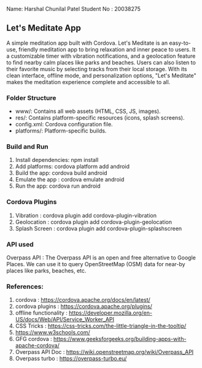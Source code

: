 Name: Harshal Chunilal Patel
Student No : 20038275

## Let's Meditate App
A simple meditation app built with Cordova.
Let's Meditate is an easy-to-use, friendly meditation app to bring relaxation and inner peace to users. It a customizable timer with vibration notifications, and a geolocation feature to find nearby calm places like parks and beaches. Users can also listen to their favorite music by selecting tracks from their local storage. With its clean interface, offline mode, and personalization options, "Let's Meditate" makes the meditation experience complete and accessible to all.

### Folder Structure
- www/: Contains all web assets (HTML, CSS, JS, images).
- res/: Contains platform-specific resources (icons, splash screens).
- config.xml: Cordova configuration file.
- platforms/: Platform-specific builds.

### Build and Run
1. Install dependencies: npm install
2. Add platforms: cordova platform add android
3. Build the app: cordova build android
4. Emulate the app : cordova emulate android
5. Run the app: cordova run android

### Cordova Plugins 
1. Vibration : cordova plugin add cordova-plugin-vibration
2. Geolocation : cordova plugin add cordova-plugin-geolocation
3. Splash Screen : cordova plugin add cordova-plugin-splashscreen

### API used
Overpass API : The Overpass API is an open and free alternative to Google Places. We can use it to query OpenStreetMap (OSM) data for near-by places like parks, beaches, etc.
 

### References:
1. cordova : https://cordova.apache.org/docs/en/latest/
2. cordova plugins : https://cordova.apache.org/plugins/
3. offline functionality : https://developer.mozilla.org/en-US/docs/Web/API/Service_Worker_API
4. CSS Tricks : https://css-tricks.com/the-little-triangle-in-the-tooltip/
5. https://www.w3schools.com/
6. GFG cordova : https://www.geeksforgeeks.org/building-apps-with-apache-cordova/
7. Overpass API Doc : https://wiki.openstreetmap.org/wiki/Overpass_API
8. Overpass turbo : https://overpass-turbo.eu/